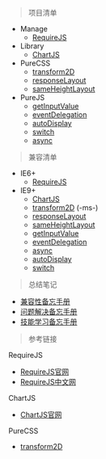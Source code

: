 > 项目清单

* Manage
	* [RequireJS](https://bergwhite.github.io/quick-start/Manage/RequireJS/)
* Library
	* [ChartJS](https://bergwhite.github.io/quick-start/Library/ChartJS/)
* PureCSS
	* [transform2D](https://bergwhite.github.io/quick-start/PureCSS/transform2D)
	* [responseLayout](https://bergwhite.github.io/quick-start/PureCSS/responseLayout)
	* [sameHeightLayout](https://bergwhite.github.io/quick-start/PureCSS/sameHeightLayout)
* PureJS
	* [getInputValue](https://bergwhite.github.io/quick-start/PureJS/getInputValue)
	* [eventDelegation](https://bergwhite.github.io/quick-start/PureJS/eventDelegation)
	* [autoDisplay](https://bergwhite.github.io/quick-start/PureJS/autoDisplay)
	* [switch](https://bergwhite.github.io/quick-start/PureJS/switch)
	* [async](https://bergwhite.github.io/quick-start/PureJS/async)

> 兼容清单

* IE6+
	* [RequireJS](https://bergwhite.github.io/quick-start/Manage/RequireJS/)
* IE9+
	* [ChartJS](https://bergwhite.github.io/quick-start/Library/ChartJS/)
	* [transform2D](https://bergwhite.github.io/quick-start/PureCSS/transform2D) (-ms-)
	* [responseLayout](https://bergwhite.github.io/quick-start/PureCSS/responseLayout)
	* [sameHeightLayout](https://bergwhite.github.io/quick-start/PureCSS/sameHeightLayout)
	* [getInputValue](https://bergwhite.github.io/quick-start/PureCSS/getInputValue)
	* [eventDelegation](https://bergwhite.github.io/quick-start/PureJS/eventDelegation)
	* [async](https://bergwhite.github.io/quick-start/PureJS/async)
	* [autoDisplay](https://bergwhite.github.io/quick-start/PureJS/autoDisplay)
	* [switch](https://bergwhite.github.io/quick-start/PureJS/switch)

> 总结笔记

* [兼容性备忘手册](兼容性备忘手册.md)
* [问题解决备忘手册](问题解决备忘手册.md)
* [技能学习备忘手册](技能学习备忘手册.md)

> 参考链接

RequireJS

* [RequireJS官网](http://requirejs.org/)
* [RequireJS中文网](http://www.requirejs.cn/)

ChartJS

* [ChartJS官网](http://www.chartjs.org/)

PureCSS

* [transform2D](http://caniuse.com/#search=transform)